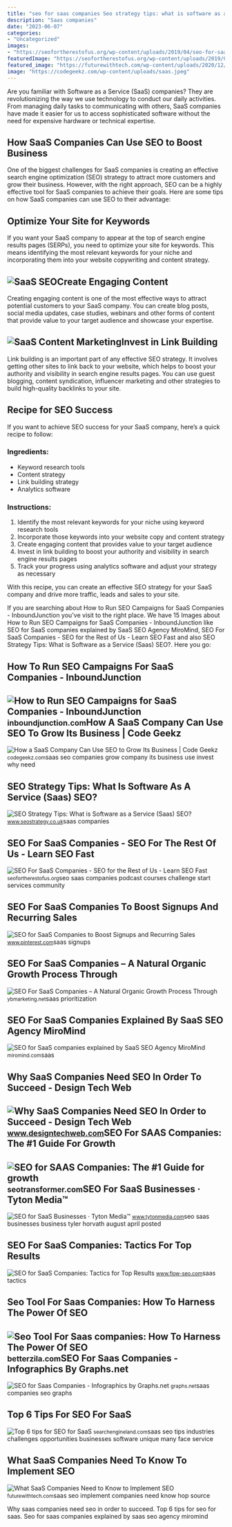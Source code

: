 ```yaml
---
title: "seo for saas companies Seo strategy tips: what is software as a service (saas) seo?"
description: "Saas companies"
date: "2023-06-07"
categories:
- "Uncategorized"
images:
- "https://seofortherestofus.org/wp-content/uploads/2019/04/seo-for-saas-companies.png"
featuredImage: "https://seofortherestofus.org/wp-content/uploads/2019/04/seo-for-saas-companies.png"
featured_image: "https://futurewithtech.com/wp-content/uploads/2020/12/SEO-Strategy-for-SaaS.jpg"
image: "https://codegeekz.com/wp-content/uploads/saas.jpeg"
---
```


Are you familiar with Software as a Service (SaaS) companies? They are revolutionizing the way we use technology to conduct our daily activities. From managing daily tasks to communicating with others, SaaS companies have made it easier for us to access sophisticated software without the need for expensive hardware or technical expertise.

How SaaS Companies Can Use SEO to Boost Business
------------------------------------------------

One of the biggest challenges for SaaS companies is creating an effective search engine optimization (SEO) strategy to attract more customers and grow their business. However, with the right approach, SEO can be a highly effective tool for SaaS companies to achieve their goals. Here are some tips on how SaaS companies can use SEO to their advantage:

Optimize Your Site for Keywords
-------------------------------

If you want your SaaS company to appear at the top of search engine results pages (SERPs), you need to optimize your site for keywords. This means identifying the most relevant keywords for your niche and incorporating them into your website copywriting and content strategy.

![SaaS SEO](https://www.seostrategy.co.uk/wp-content/uploads/2021/08/saas-seo-1024x576.jpg)Create Engaging Content
-----------------------

Creating engaging content is one of the most effective ways to attract potential customers to your SaaS company. You can create blog posts, social media updates, case studies, webinars and other forms of content that provide value to your target audience and showcase your expertise.

![SaaS Content Marketing](https://codegeekz.com/wp-content/uploads/saas.jpeg)Invest in Link Building
-----------------------

Link building is an important part of any effective SEO strategy. It involves getting other sites to link back to your website, which helps to boost your authority and visibility in search engine results pages. You can use guest blogging, content syndication, influencer marketing and other strategies to build high-quality backlinks to your site.

Recipe for SEO Success
----------------------

If you want to achieve SEO success for your SaaS company, here’s a quick recipe to follow:

### Ingredients:

- Keyword research tools
- Content strategy
- Link building strategy
- Analytics software

### Instructions:

1. Identify the most relevant keywords for your niche using keyword research tools
2. Incorporate those keywords into your website copy and content strategy
3. Create engaging content that provides value to your target audience
4. Invest in link building to boost your authority and visibility in search engine results pages
5. Track your progress using analytics software and adjust your strategy as necessary

With this recipe, you can create an effective SEO strategy for your SaaS company and drive more traffic, leads and sales to your site.

If you are searching about How to Run SEO Campaigns for SaaS Companies - InboundJunction you've visit to the right place. We have 15 Images about How to Run SEO Campaigns for SaaS Companies - InboundJunction like SEO for SaaS companies explained by SaaS SEO Agency MiroMind, SEO For SaaS Companies - SEO for the Rest of Us - Learn SEO Fast and also SEO Strategy Tips: What is Software as a Service (Saas) SEO?. Here you go:

How To Run SEO Campaigns For SaaS Companies - InboundJunction
-------------------------------------------------------------

 ![How to Run SEO Campaigns for SaaS Companies - InboundJunction](https://inboundjunction.com/wp-content/uploads/2022/06/saas-seo.jpg) <small>inboundjunction.com</small>How A SaaS Company Can Use SEO To Grow Its Business | Code Geekz
----------------------------------------------------------------

 ![How a SaaS Company Can Use SEO to Grow Its Business | Code Geekz](https://codegeekz.com/wp-content/uploads/saas.jpeg) <small>codegeekz.com</small>saas seo companies grow company its business use invest why need

SEO Strategy Tips: What Is Software As A Service (Saas) SEO?
------------------------------------------------------------

 ![SEO Strategy Tips: What is Software as a Service (Saas) SEO?](https://www.seostrategy.co.uk/wp-content/uploads/2021/08/saas-seo-1024x576.jpg) <small>www.seostrategy.co.uk</small>saas companies

SEO For SaaS Companies - SEO For The Rest Of Us - Learn SEO Fast
----------------------------------------------------------------

 ![SEO For SaaS Companies - SEO for the Rest of Us - Learn SEO Fast](https://seofortherestofus.org/wp-content/uploads/2019/04/seo-for-saas-companies.png) <small>seofortherestofus.org</small>seo saas companies podcast courses challenge start services community

SEO For SaaS Companies To Boost Signups And Recurring Sales
-----------------------------------------------------------

 ![SEO for SaaS Companies to Boost Signups and Recurring Sales](https://i.pinimg.com/originals/66/d9/74/66d9740b29aa35d0339c064281d3a702.png) <small>www.pinterest.com</small>saas signups

SEO For SaaS Companies – A Natural Organic Growth Process Through
-----------------------------------------------------------------

 ![SEO For SaaS Companies – A Natural Organic Growth Process Through](https://ybmarketing.net/wp-content/uploads/2019/09/saas-examples-1024x480.jpg) <small>ybmarketing.net</small>saas prioritization

SEO For SaaS Companies Explained By SaaS SEO Agency MiroMind
------------------------------------------------------------

 ![SEO for SaaS companies explained by SaaS SEO Agency MiroMind](https://miromind.com/wp-content/uploads/2018/10/SEO-for-Saas-Companies-768x644.png) <small>miromind.com</small>saas

Why SaaS Companies Need SEO In Order To Succeed - Design Tech Web
-----------------------------------------------------------------

 ![Why SaaS Companies Need SEO In Order to Succeed - Design Tech Web](https://www.designtechweb.com/wp-content/uploads/2022/04/SaaS-Companies-Need-SEO.jpg) <small>www.designtechweb.com</small>SEO For SAAS Companies: The #1 Guide For Growth
-----------------------------------------------

 ![SEO for SAAS Companies: The #1 Guide for growth](https://seotransformer.com/wp-content/uploads/2022/02/SEO-for-SaaS-Companies-In-2022-1024x536.jpg) <small>seotransformer.com</small>SEO For SaaS Businesses · Tyton Media™
--------------------------------------

 ![SEO for SaaS Businesses · Tyton Media™](https://www.tytonmedia.com/wp-content/uploads/seo-for-saas-business.png) <small>www.tytonmedia.com</small>seo saas businesses business tyler horvath august april posted

SEO For SaaS Companies: Tactics For Top Results
-----------------------------------------------

 ![SEO for SaaS Companies: Tactics for Top Results](https://www.flow-seo.com/wp-content/uploads/2021/03/seo-for-saas-1-768x485.png) <small>www.flow-seo.com</small>saas tactics

Seo Tool For Saas Companies: How To Harness The Power Of SEO
------------------------------------------------------------

 ![Seo Tool For Saas companies: How To Harness The Power Of SEO](https://betterzila.com/wp-content/uploads/2022/08/word-image-1284-1.png) <small>betterzila.com</small>SEO For Saas Companies - Infographics By Graphs.net
---------------------------------------------------

 ![SEO for Saas Companies - Infographics by Graphs.net](https://graphs.net/wp-content/uploads/2018/11/SEO-for-SaaS-Companies.png) <small>graphs.net</small>saas companies seo graphs

Top 6 Tips For SEO For SaaS
---------------------------

 ![Top 6 tips for SEO for SaaS](https://searchengineland.com/figz/wp-content/seloads/2017/08/saas-seo-ss-1920.jpg) <small>searchengineland.com</small>saas seo tips industries challenges opportunities businesses software unique many face service

What SaaS Companies Need To Know To Implement SEO
-------------------------------------------------

 ![What SaaS Companies Need to Know to Implement SEO](https://futurewithtech.com/wp-content/uploads/2020/12/SEO-Strategy-for-SaaS.jpg) <small>futurewithtech.com</small>saas seo implement companies need know hop source

Why saas companies need seo in order to succeed. Top 6 tips for seo for saas. Seo for saas companies explained by saas seo agency miromind
